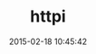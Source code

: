 ---
layout: post
title:  "httpi"
repo:   "savonrb/httpi"
date:   2015-02-18 10:45:42
gemurl: http://github.com/savonrb/httpi
---